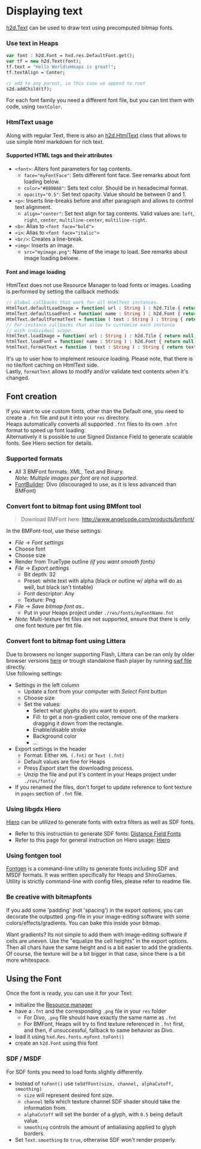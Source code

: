# Displaying text

[h2d.Text](https://heaps.io/api/h2d/Text.html) can be used to draw text using precomputed bitmap fonts.

### Use text in Heaps

```haxe
var font : h2d.Font = hxd.res.DefaultFont.get();
var tf = new h2d.Text(font);
tf.text = "Hello World\nHeaps is great!";
tf.textAlign = Center;

// add to any parent, in this case we append to root
s2d.addChild(tf);
``` 

For each font family you need a different font file, but you can tint them with code, using `textColor`. 

### HtmlText usage
Along with regular Text, there is also an [h2d.HtmlText](https://heaps.io/api/h2d/HtmlText.html) class that allows to use simple html markdown for rich text.

#### Supported HTML tags and their attributes

* `<font>`: Alters font parameters for tag contents.
  * `face="myFontFace"`: Sets different font face. See remarks about font loading below.
  * `color="#880088"`: Sets text color. Should be in hexadecimal format.
  * `opacity="0.5"`: Set text opacity. Value should be between 0 and 1.
* `<p>`: Inserts line-breaks before and after paragraph and allows to control text alignment.
  * `align="center"`: Set text align for tag contents. Valid values are: `left`, `right`, `center`, `multiline-center`, `multiline-right`.
* `<b>`: Alias to `<font face="bold">`
* `<i>`: Alias to `<font face="italic">`
* `<br/>`: Creates a line-break.
* `<img>`: Inserts an image.
  * `src="myimage.png"`: Name of the image to load. See remarks about image loading beloew.

#### Font and image loading
HtmlText does not use Resource Manager to load fonts or images. Loading is performed by setting the callback methods:
```haxe
// Global callbacks that work for all HtmlText instances.
HtmlText.defaultLoadImage = function( url : String ) : h2d.Tile { return null; }
HtmlText.defaultLoadFont = function( name : String ) : h2d.Font { return null; }
HtmlText.defaultFormatText = function ( text : String ) : String { return text; }
// Per-instance callbacks that allow to customize each instance
// with individual scope.
htmlText.loadImage = function( url : String ) : h2d.Tile { return null; }
htmlText.loadFont = function( name : String ) : h2d.Font { return null; }
htmlText.formatText = function ( text : String ) : String { return text; }
```
It's up to user how to implement resource loading. Please note, that there is no tile/font caching on HtmlText side.  
Lastly, `formatText` allows to modify and/or validate text contents when it's changed.

## Font creation

If you want to use custom fonts, other than the Default one, you need to create a `.fnt` file and put it into your `res` directory.  
Heaps automatically converts all supported `.fnt` files to its own `.bfnt` format to speed up font loading.  
Alternatively it is possible to use Signed Distance Field to generate scalable fonts. See Hiero section for details.

### Supported formats

* All 3 BMFont formats: XML, Text and Binary.  
  _Note: Multiple images per font are not supported._
* [FontBuilder](https://github.com/andryblack/fontbuilder): Divo (discouraged to use, as it is less advanced than BMFont)

### Convert font to bitmap font using BMfont tool
  
> Download BMFont here: <http://www.angelcode.com/products/bmfont/>

In the BMFont-tool, use these settings:

* _File_ → _Font settings_
 * Choose font
 * Choose size 
 * Render from TrueType outline _(if you want smooth fonts)_
* _File_ → _Export settings_
  * Bit depth: 32
  * Preset: white text with alpha (black or outline w/ alpha will do as well, but black isn't tintable)
  * Font descriptor: Any
  * Texture: Png
* _File_ → _Save bitmap font as.._ 
  * Put in your Heaps project under `./res/fonts/myFontName.fnt` 
* _Note:_ Multi-texture fnt files are not supported, ensure that there is only one font texture per fnt file.

### Convert font to bitmap font using Littera

Due to browsers no longer supporting Flash, Littera can be ran only by older browser versions [here](http://www.kvazars.com/littera/) 
or trough standalone flash player by running [swf file](http://www.kvazars.com/littera/littera.swf) directly.  
Use following settings:

* Settings in the left column
  * Update a font from your computer with _Select Font_ button
  * Choose size 
  * Set the values:
    * Select what glyphs do you want to export.
    * Fill: to get a non-gradient color, remove one of the markers dragging it down from the rectangle.
    * Enable/disable stroke
    * Background color
    * ...
* Export settings in the header
  * Format: Either `XML (.fnt)` or `Text (.fnt)`
  * Default values are fine for Heaps
  * Press _Export_ start the downloading process.
  * Unzip the file and put it's content in your Heaps project under `./res/fonts/` 
* If you renamed the files, don't forget to update reference to font texture in `pages` section of `.fnt` file.

### Using libgdx Hiero

[Hiero](https://libgdx.badlogicgames.com/tools.html) can be utilized to generate fonts with extra filters as well as SDF fonts. 

* Refer to this instruction to generate SDF fonts: [Distance Field Fonts](/libgdx/libgdx/wiki/Distance-field-fonts)
* Refer to this page for general instruction on Hiero usage: [Hiero](/libgdx/libgdx/wiki/Hiero)

### Using fontgen tool

[Fontgen](https://github.com/Yanrishatum/fontgen/) is a command-line utility to generate fonts including SDF and MSDF formats. It was written specifically for Heaps and ShiroGames.  
Utility is strictly command-line with config files, please refer to readme file.

### Be creative with bitmapfonts

If you add some 'padding' (not 'spacing') in the export options, you can decorate the outputted .png-file in your image-editing software with some colors/effects/gradients. You can bake this inside your bitmap.

Want gradients? Its not simple to add them with image-editing software if cells are uneven. Use the "equalize the cell heights" in the export options. Then all chars have the same height and is a bit easier to add the gradients. Of course, the texture will be a bit bigger in that case, since there is a bit more whitespace.

## Using the Font

Once the font is ready, you can use it for your Text:
* initialize the [Resource manager](https://github.com/HeapsIO/heaps/wiki/Resource-Management)
* have a `.fnt` and the corresponding `.png` file in your `res` folder
  * For Divo, `.png` file should have exactly the same name as `.fnt`
  * For BMFont, Heaps will try to find texture referenced in `.fnt` first, and then, if unsuccessful, fallback to same behavior as Divo.
* load it using `hxd.Res.fonts.myFont.toFont()`
* create an `h2d.Font` using this font

### SDF / MSDF
For SDF fonts you need to load fonts slightly differently.

* Instead of `toFont()` use `toSdfFont(size, channel, alphaCutoff, smoothing)`
  * `size` will represent desired font size.
  * `channel` tells which texture channel SDF shader should take the information from.
  * `alphaCutoff` will set the border of a glyph, with `0.5` being default value.
  * `smoothing` controls the amount of antialiasing applied to glyph borders. 
* Set `Text.smoothing` to `true`, otherwise SDF won't render properly.
